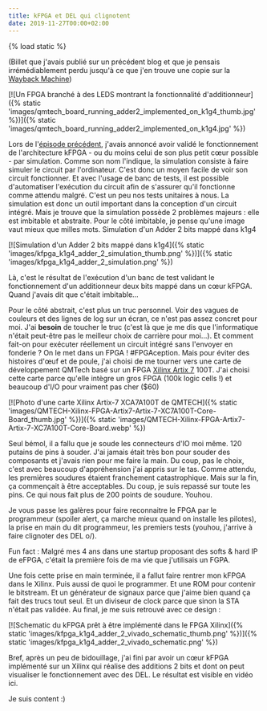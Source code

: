 ```yaml
---
title: kFPGA et DEL qui clignotent
date: 2019-11-27T00:00+02:00
---
```

{% load static %}

(Billet que j'avais publié sur un précédent blog et que je pensais irrémédiablement perdu jusqu'à ce que j'en trouve une copie sur la [Wayback Machine](https://web.archive.org/web/20200423094849/https://blog.slaanesh.org/kfpga-et-del-qui-clignotent.html#kfpga-et-del-qui-clignotent))

[![Un FPGA branché à des LEDS montrant la fonctionnalité d'additionneur]({% static 'images/qmtech_board_running_adder2_implemented_on_k1g4_thumb.jpg' %})]({% static 'images/qmtech_board_running_adder2_implemented_on_k1g4.jpg' %})


Lors de l'[épisode précédent](https://linuxfr.org/users/killruana/journaux/k1g1-le-premier-fpga-libre), j'avais annoncé avoir validé le fonctionnement de l'architecture kFPGA - ou du moins celui de son plus petit cœur possible - par simulation. Comme son nom l'indique, la simulation consiste à faire simuler le circuit par l'ordinateur. C'est donc un moyen facile de voir son circuit fonctionner. Et avec l'usage de banc de tests, il est possible d'automatiser l'exécution du circuit afin de s'assurer qu'il fonctionne comme attendu malgré. C'est un peu nos tests unitaires à nous. La simulation est donc un outil important dans la conception d'un circuit intégré. Mais je trouve que la simulation possède 2 problèmes majeurs : elle est imbitable et abstraite. Pour le côté imbitable, je pense qu'une image vaut mieux que milles mots.
Simulation d'un Adder 2 bits mappé dans k1g4

[![Simulation d'un Adder 2 bits mappé dans k1g4]({% static 'images/kfpga_k1g4_adder_2_simulation_thumb.png' %})]({% static 'images/kfpga_k1g4_adder_2_simulation.png' %})

Là, c'est le résultat de l'exécution d'un banc de test validant le fonctionnement d'un additionneur deux bits mappé dans un cœur kFPGA. Quand j'avais dit que c'était imbitable…

Pour le côté abstrait, c'est plus un truc personnel. Voir des vagues de couleurs et des lignes de log sur un écran, ce n'est pas assez concret pour moi. J'ai **besoin** de toucher le truc (c'est là que je me dis que l'informatique n'était peut-être pas le meilleur choix de carrière pour moi…). Et comment fait-on pour exécuter réellement un circuit intégré sans l'envoyer en fonderie ? On le met dans un FPGA ! #FPGAception. Mais pour éviter des histoires d'œuf et de poule, j'ai choisi de me tourner vers une carte de développement QMTech basé sur un FPGA [Xilinx Artix 7](https://www.xilinx.com/products/silicon-devices/fpga/artix-7.html) 100T. J'ai choisi cette carte parce qu'elle intègre un gros FPGA (100k logic cells !) et beaucoup d'I/O pour vraiment pas cher ($60)

[![Photo d'une carte Xilinx Artix-7 XCA7A100T de QMTECH]({% static 'images/QMTECH-Xilinx-FPGA-Artix7-Artix-7-XC7A100T-Core-Board_thumb.jpg' %})]({% static 'images/QMTECH-Xilinx-FPGA-Artix7-Artix-7-XC7A100T-Core-Board.webp' %})

Seul bémol, il a fallu que je soude les connecteurs d'IO moi même. 120 putains de pins à souder. J'ai jamais était très bon pour souder des composants et j'avais rien pour me faire la main. Du coup, pas le choix, c'est avec beaucoup d'appréhension j'ai appris sur le tas. Comme attendu, les premières soudures étaient franchement catastrophique. Mais sur la fin, ça commençait à être acceptables. Du coup, je suis repassé sur toute les pins. Ce qui nous fait plus de 200 points de soudure. Youhou.

Je vous passe les galères pour faire reconnaitre le FPGA par le programmeur (spoiler alert, ça marche mieux quand on installe les pilotes), la prise en main du dit programmeur, les premiers tests (youhou, j'arrive à faire clignoter des DEL o/).

Fun fact : Malgré mes 4 ans dans une startup proposant des softs & hard IP de eFPGA, c'était la première fois de ma vie que j'utilisais un FGPA.

Une fois cette prise en main terminée, il a fallut faire rentrer mon kFPGA dans le Xilinx. Puis aussi de quoi le programmer. Et une ROM pour contenir le bitstream. Et un générateur de signaux parce que j'aime bien quand ça fait des trucs tout seul. Et un diviseur de clock parce que sinon la STA n'était pas validée. Au final, je me suis retrouvé avec ce design :

[![Schematic du kFPGA prêt à être implémenté dans le FPGA Xilinx]({% static 'images/kfpga_k1g4_adder_2_vivado_schematic_thumb.png' %})]({% static 'images/kfpga_k1g4_adder_2_vivado_schematic.png' %})

Bref, après un peu de bidouillage, j'ai fini par avoir un cœur kFPGA implémenté sur un Xilinx qui réalise des additions 2 bits et dont on peut visualiser le fonctionnement avec des DEL. Le résultat est visible en vidéo ici.

Je suis content :)
